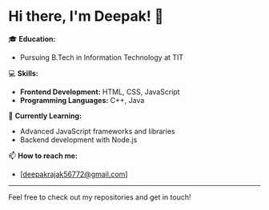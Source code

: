 # Hi there, I'm Deepak! 👋

🎓 **Education:**
- Pursuing B.Tech in Information Technology at TIT

💻 **Skills:**
- **Frontend Development:** HTML, CSS, JavaScript
- **Programming Languages:** C++, Java

🌱 **Currently Learning:**
- Advanced JavaScript frameworks and libraries
- Backend development with Node.js


📫 **How to reach me:**
- [deepakrajak56772@gmail.com]

---

Feel free to check out my repositories and get in touch!

<!--
**deepak/deepak** is a ✨ special ✨ repository because its `README.md` (this file) appears on your GitHub profile.
-->
